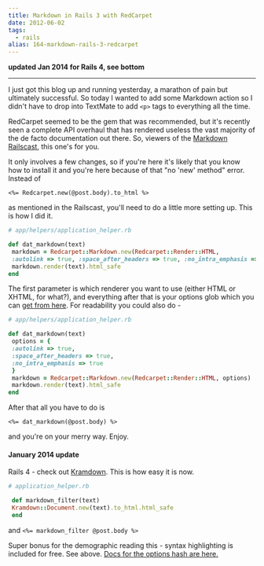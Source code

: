 ```yaml
---
title: Markdown in Rails 3 with RedCarpet
date: 2012-06-02
tags: 
  - rails
alias: 164-markdown-rails-3-redcarpet
---
```


**updated Jan 2014 for Rails 4, see bottom**

---

I just got this blog up and running yesterday, a marathon of pain but ultimately successful. So today I wanted to add some Markdown action so I didn't have to drop into TextMate to add `<p>` tags to everything all the time.


RedCarpet seemed to be the gem that was recommended, but it's recently seen a complete API overhaul that has rendered useless the vast majority of the de facto documentation out there. So, viewers of the [Markdown Railscast](http://railscasts.com/episodes/272-markdown-with-redcarpet), this one's for you.


It only involves a few changes, so if you're here it's likely that you know how to install it and you're here because of that "no 'new' method" error. Instead of 



`<%= Redcarpet.new(@post.body).to_html %>`

as mentioned in the Railscast, you'll need to do a little more setting up. This is how I did it.



~~~ruby
# app/helpers/application_helper.rb

def dat_markdown(text)
 markdown = Redcarpet::Markdown.new(Redcarpet::Render::HTML,
 :autolink => true, :space_after_headers => true, :no_intra_emphasis => true)
 markdown.render(text).html_safe
end
~~~

The first parameter is which renderer you want to use (either HTML or XHTML, for what?), and everything after that is your options glob which you can [get from here](https://github.com/tanoku/redcarpet). For readability you could also do -



~~~ruby
# app/helpers/application_helper.rb

def dat_markdown(text)
 options = {
 :autolink => true,
 :space_after_headers => true,
 :no_intra_emphasis => true
 }
 markdown = Redcarpet::Markdown.new(Redcarpet::Render::HTML, options)
 markdown.render(text).html_safe
end
~~~

After that all you have to do is 



`<%= dat_markdown(@post.body) %>`

and you're on your merry way. Enjoy.



#### January 2014 update

Rails 4 - check out [Kramdown](https://github.com/gettalong/kramdown). This is how easy it is now.

~~~ruby
# application_helper.rb

 def markdown_filter(text)
 Kramdown::Document.new(text).to_html.html_safe
 end
~~~

and `<%= markdown_filter @post.body %>`

Super bonus for the demographic reading this - syntax highlighting is included for free. See above. [Docs for the options hash are here.](http://kramdown.gettalong.org/options.html)
